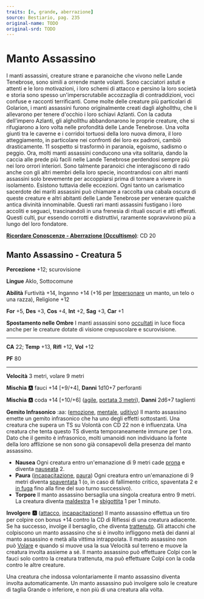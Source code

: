 ```yaml
---
traits: [n, grande, aberrazione]
source: Bestiario, pag. 235
original-name: TODO
original-srd: TODO
---
```


# Manto Assassino

I manti assassini, creature strane e paranoiche che vivono nelle Lande Tenebrose, sono simili a orrende mante volanti. Sono cacciatori astuti e attenti e le loro motivazioni, i loro schemi di attacco e persino la loro società e storia sono spesso un'imperscrutabile accozzaglia di contraddizioni, voci confuse e racconti terrificanti. Come molte delle creature più particolari di Golarion, i manti assassini furono originalmente creati dagli alghollthu, che li allevarono per tenere d'occhio i loro schiavi Azlanti. Con la caduta dell'impero Azlanti, gli alghollthu abbandonarono le proprie creature, che si rifugiarono a loro volta nelle profondità delle Lande Tenebrose. Una volta giunti tra le caverne e i corridoi tortuosi della loro nuova dimora, il loro atteggiamento, in particolare nei confronti dei loro ex padroni, cambiò drasticamente. 11 sospetto si trasformò in paranoia, egoismo, sadismo o peggio. Ora, molti manti assassini conducono una vita solitaria, dando la caccia alle prede più facili nelle Lande Tenebrose perdendosi sempre più nei loro orrori interiori. Sono talmente paranoici che interagiscono di rado anche con gli altri membri della loro specie, incontrandosi con altri manti assassini solo brevemente per accoppiarsi prima di tornare a vivere in isolamento. Esistono tuttavia delle eccezioni. Ogni tanto un carismatico sacerdote dei mariti assassini può chiamare a raccolta una cabala oscura di queste creature e altri abitanti delle Lande Tenebrose per venerare qualche antica divinità innominabile. Questi rari manti assassini fustigano i loro accoliti e seguaci, trascinandoli in una frenesia di rituali oscuri e atti efferati. Questi culti, pur essendo corrotti e distruttivi, raramente sopravvivono più a lungo del loro fondatore.

**[Ricordare Conoscenze - Aberrazione (Occultismo)](/azioni/ricordare-conoscenze)**: CD 20

## Manto Assassino - Creatura 5

**Percezione** +12; scurovisione

**Lingue** Aklo, Sottocomune

**Abilità** Furtività +14, Inganno +14 (+16 per [Impersonare](/azioni/impersonare) un manto, un telo o una razza), Religione +12

**For** +5, **Des** +3, **Cos** +4, **Int** +2, **Sag** +3, **Car** +1

**Spostamento nelle Ombre** I manti assassini sono [occultati](/condizioni/occultato) in luce fioca anche per le creature dotate di visione crepuscolare e scurovisione.

***

**CA** 22; **Temp** +13, **Rifl** +12, **Vol** +12

**PF** 80

***

**Velocità** 3 metri, volare 9 metri

**Mischia** :a: fauci +14 \[+9/+4], **Danni** 1d10+7 perforanti

**Mischia** :a: coda +14 \[+10/+6] ([agile](/tratti/agile), [portata 3 metri](/tratti/portata)), **Danni** 2d6+7 taglienti

**Gemito Infrasonico** :aa:  ([emozione](/tratti/emozione), [mentale](/tratti/mentale), [uditivo](/tratti/uditivo)) Il manto assassino emette un gemito infrasonico che ha uno degli effetti sottostanti. Una creatura che supera un TS su Volontà con CD 22 non è influenzata. Una creatura che tenta questo TS diventa temporaneamente immune per 1 ora. Dato che il gemito è infrasonico, molti umanoidi non individuano la fonte della loro afflizione se non sono già consapevoli della presenza del manto assassino.

*   **Nausea** Ogni creatura entro un'emanazione di 9 metri cade [prona](/condizioni/prono) e diventa [nauseata](/condizioni/nauseato) 2.
*   **Paura** ([incapacitazione](/tratti/incapacitazione), [paura](/tratti/paura)) Ogni creatura entro un'emanazione di 9 metri diventa [spaventata](/condizioni/spaventato) 1 (o, in caso di fallimento critico, spaventata 2 e [in fuga](/condizioni/in-fuga) fino alla fine del suo turno successivo).
*   **Torpore** Il manto assassino bersaglia una singola creatura entro 9 metri. La creatura diventa [maldestra](/condizioni/maldestro) 1 e [sbigottita](/condizioni/sbigottito) 1 per 1 minuto.

**Involgere** **:a:** ([attacco](/tratti/attacco), [incapacitazione](/tratti/incapacitazione)) Il manto assassino effettua un tiro per colpire con bonus +14 contro la CD dì Riflessi di una creatura adiacente. Se ha successo, involge il bersaglio, che diventa [trattenuto](/condizioni/trattenuto). Gli attacchi che colpiscono un manto assassino che si è involto infliggono metà dei danni al manto assassino e metà alla vittima intrappolata. Il manto assassino non può [Volare](/azioni/volare) e quando si muove usa la sua Velocità sul terreno e muove la creatura involta assieme a sé. Il manto assassino può effettuare Colpi con le fauci solo contro la creatura trattenuta, ma può effettuare Colpi con la coda contro le altre creature.

Una creatura che indossa volontariamente il manto assassino diventa involta automaticamente. Un manto assassino può involgere solo le creature di taglia Grande o inferiore, e non più di una creatura alla volta.
